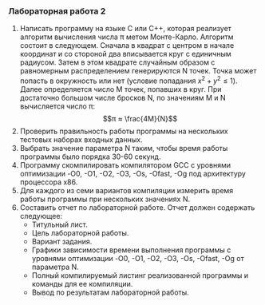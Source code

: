### Лабораторная работа 2
1. Написать программу на языке C или C++, которая реализует алгоритм вычисления числа π метом Монте-Карло. Алгоритм состоит в следующем. Сначала в квадрат с центром в начале координат и со стороной два вписывается круг с единичным радиусом. Затем в этом квадрате случайным образом с pавномерным распределением генерируются N точек. Точка может попасть в окружность или нет (условие попадания $x^2 + y^2 ≤ 1$). Далее определяется число M точек, попавших в круг. При достаточно большом числе бросков N, по значениям M и N вычисляется число π:
$$π ≈ \frac{4M}{N}$$
2. Проверить правильность работы программы на нескольких тестовых
наборах входных данных.
3. Выбрать значение параметра N таким, чтобы время работы программы
было порядка 30-60 секунд.
4. Программу скомпилировать компилятором GCC с уровнями оптимизации
-O0, -O1, -O2, -O3, -Os, -Ofast, -Og под архитектуру процессора x86.
5. Для каждого из семи вариантов компиляции измерить время работы
программы при нескольких значениях N.
6. Составить отчет по лабораторной работе. Отчет должен содержать
следующее:
    - Титульный лист.
    - Цель лабораторной работы.
    - Вариант задания.
    - Графики зависимости времени выполнения программы с уровнями
оптимизации -O0, -O1, -O2, -O3, -Os, -Ofast, -Og от параметра N.
    - Полный компилируемый листинг реализованной программы и
команды для ее компиляции.
    - Вывод по результатам лабораторной работы.
